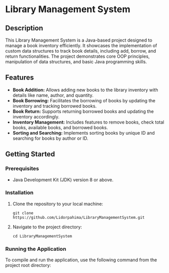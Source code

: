 # Library Management System

## Description

This Library Management System is a Java-based project designed to manage a book inventory efficiently. It showcases the implementation of custom data structures to track book details, including add, borrow, and return functionalities. The project demonstrates core OOP principles, manipulation of data structures, and basic Java programming skills.

## Features

- **Book Addition:** Allows adding new books to the library inventory with details like name, author, and quantity.
- **Book Borrowing:** Facilitates the borrowing of books by updating the inventory and tracking borrowed books.
- **Book Return:** Supports returning borrowed books and updating the inventory accordingly.
- **Inventory Management:** Includes features to remove books, check total books, available books, and borrowed books.
- **Sorting and Searching:** Implements sorting books by unique ID and searching for books by author or ID.

## Getting Started

### Prerequisites

- Java Development Kit (JDK) version 8 or above.

### Installation

1. Clone the repository to your local machine:
    ```
    git clone https://github.com/Lidorpahima/LibraryManagementSystem.git
    ```
2. Navigate to the project directory:
    ```
    cd LibraryManagementSystem
    ```

### Running the Application

To compile and run the application, use the following command from the project root directory:
